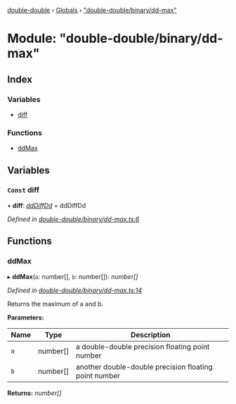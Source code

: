 [double-double](../README.md) › [Globals](../globals.md) › ["double-double/binary/dd-max"](_double_double_binary_dd_max_.md)

# Module: "double-double/binary/dd-max"

## Index

### Variables

* [diff](_double_double_binary_dd_max_.md#const-diff)

### Functions

* [ddMax](_double_double_binary_dd_max_.md#ddmax)

## Variables

### `Const` diff

• **diff**: *[ddDiffDd](_double_double_binary_dd_diff_dd_.md#dddiffdd)* = ddDiffDd

*Defined in [double-double/binary/dd-max.ts:6](https://github.com/FlorisSteenkamp/double-double/blob/bf93768/src/double-double/binary/dd-max.ts#L6)*

## Functions

###  ddMax

▸ **ddMax**(`a`: number[], `b`: number[]): *number[]*

*Defined in [double-double/binary/dd-max.ts:14](https://github.com/FlorisSteenkamp/double-double/blob/bf93768/src/double-double/binary/dd-max.ts#L14)*

Returns the maximum of a and b.

**Parameters:**

Name | Type | Description |
------ | ------ | ------ |
`a` | number[] | a double-double precision floating point number |
`b` | number[] | another double-double precision floating point number  |

**Returns:** *number[]*
